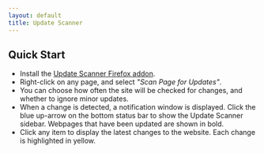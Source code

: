 ```yaml
---
layout: default
title: Update Scanner
---
```


Quick Start
-----------

 * Install the [Update Scanner Firefox addon](https://addons.mozilla.org/firefox/addon/update-scanner).
 * Right-click on any page, and select *"Scan Page for Updates"*.
 * You can choose how often the site will be checked for changes, and whether to ignore minor updates.
 * When a change is detected, a notification window is displayed. Click the blue up-arrow on the bottom status bar to show the Update Scanner sidebar. Webpages that have been updated are shown in bold.
 * Click any item to display the latest changes to the website. Each change is highlighted in yellow.
